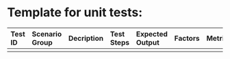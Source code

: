 # Template for unit tests:
| Test ID | Scenario Group | Decription | Test Steps | Expected Output | Factors | Metrics | Remarks |
| :-      | :-             | :-         | :-         | :-              | :-      | :-      | :-      |
|         |                |            |            |                 |         |         |         |

